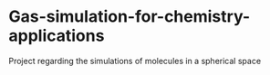 # Gas-simulation-for-chemistry-applications
Project regarding the simulations of molecules in a spherical space
